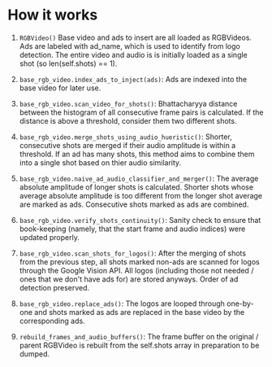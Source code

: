 # How it works

1. `RGBVideo()` Base video and ads to insert are all loaded as RGBVideos. Ads are labeled with ad_name, which is used to identify from logo detection. The entire video and audio is is initially loaded as a single shot (so len(self.shots) == 1).

2. `base_rgb_video.index_ads_to_inject(ads)`: Ads are indexed into the base video for later use.

3. `base_rgb_video.scan_video_for_shots()`: Bhattacharyya distance between the histogram of all consecutive frame pairs is calculated. If the distance is above a threshold, consider them two different shots.

4. `base_rgb_video.merge_shots_using_audio_hueristic()`: Shorter, consecutive shots are merged if their audio amplitude is within a threshold. If an ad has many shots, this method aims to combine them into a single shot based on thier audio similarity.

5. `base_rgb_video.naive_ad_audio_classifier_and_merger()`: The average absolute amplitude of longer shots is calculated. Shorter shots whose average absolute amplitude is too different from the longer shot average are marked as ads. Consecutive shots marked as ads are combined.

6. `base_rgb_video.verify_shots_continuity()`: Sanity check to ensure that book-keeping (namely, that the start frame and audio indices) were updated properly.

7. `base_rgb_video.scan_shots_for_logos()`: After the merging of shots from the previous step, all shots marked non-ads are scanned for logos through the Google Vision API. All logos (including those not needed / ones that we don't have ads for) are stored anyways. Order of ad detection preserved.

8. `base_rgb_video.replace_ads()`: The logos are looped through one-by-one and shots marked as ads are replaced in the base video by the corresponding ads.

9. `rebuild_frames_and_audio_buffers()`: The frame buffer on the original / parent RGBVideo is rebuilt from the self.shots array in preparation to be dumped.
